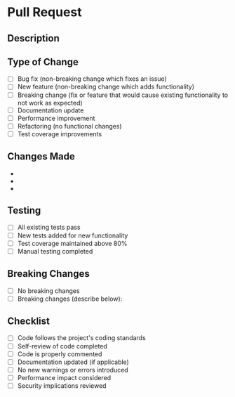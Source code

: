 # Pull Request

## Description

<!-- Provide a brief description of the changes in this PR -->

## Type of Change

<!-- Mark the relevant option with an "x" -->

- [ ] Bug fix (non-breaking change which fixes an issue)
- [ ] New feature (non-breaking change which adds functionality)
- [ ] Breaking change (fix or feature that would cause existing functionality to not work as expected)
- [ ] Documentation update
- [ ] Performance improvement
- [ ] Refactoring (no functional changes)
- [ ] Test coverage improvements

## Changes Made

<!-- List the specific changes made in this PR -->

-
-
-

## Testing

<!-- Describe the tests you ran to verify your changes -->

- [ ] All existing tests pass
- [ ] New tests added for new functionality
- [ ] Test coverage maintained above 80%
- [ ] Manual testing completed

## Breaking Changes

<!-- If this is a breaking change, describe what changes users need to make -->

- [ ] No breaking changes
- [ ] Breaking changes (describe below):

## Checklist

<!-- Mark completed items with an "x" -->

- [ ] Code follows the project's coding standards
- [ ] Self-review of code completed
- [ ] Code is properly commented
- [ ] Documentation updated (if applicable)
- [ ] No new warnings or errors introduced
- [ ] Performance impact considered
- [ ] Security implications reviewed
